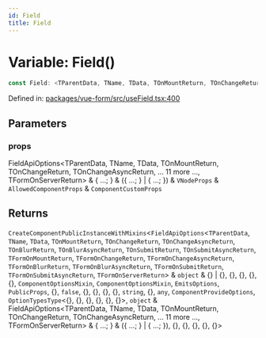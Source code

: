 ```yaml
---
id: Field
title: Field
---
```


<!-- DO NOT EDIT: this page is autogenerated from the type comments -->

# Variable: Field()

```ts
const Field: <TParentData, TName, TData, TOnMountReturn, TOnChangeReturn, TOnChangeAsyncReturn, TOnBlurReturn, TOnBlurAsyncReturn, TOnSubmitReturn, TOnSubmitAsyncReturn, TFormOnMountReturn, TFormOnChangeReturn, TFormOnChangeAsyncReturn, TFormOnBlurReturn, TFormOnBlurAsyncReturn, TFormOnSubmitReturn, TFormOnSubmitAsyncReturn, TFormOnServerReturn>(props) => CreateComponentPublicInstanceWithMixins<FieldApiOptions<TParentData, TName, TData, TOnMountReturn, TOnChangeReturn, TOnChangeAsyncReturn, TOnBlurReturn, TOnBlurAsyncReturn, TOnSubmitReturn, TOnSubmitAsyncReturn, TFormOnMountReturn, TFormOnChangeReturn, TFormOnChangeAsyncReturn, TFormOnBlurReturn, TFormOnBlurAsyncReturn, TFormOnSubmitReturn, TFormOnSubmitAsyncReturn, TFormOnServerReturn> & object & {} | {}, {}, {}, {}, {}, ComponentOptionsMixin, ComponentOptionsMixin, EmitsOptions, PublicProps, {}, false, {}, {}, {}, {}, string, {}, any, ComponentProvideOptions, OptionTypesType<{}, {}, {}, {}, {}, {}>, object & FieldApiOptions<TParentData, TName, TData, TOnMountReturn, TOnChangeReturn, TOnChangeAsyncReturn, ... 11 more ..., TFormOnServerReturn> & { ...; } & ({ ...; } | { ...; }), {}, {}, {}, {}, {}>;
```

Defined in: [packages/vue-form/src/useField.tsx:400](https://github.com/TanStack/form/blob/main/packages/vue-form/src/useField.tsx#L400)

## Parameters

### props

FieldApiOptions\<TParentData, TName, TData, TOnMountReturn, TOnChangeReturn, TOnChangeAsyncReturn, ... 11 more ..., TFormOnServerReturn\> & \{ ...; \} & (\{ ...; \} \| \{ ...; \}) & `VNodeProps` & `AllowedComponentProps` & `ComponentCustomProps`

## Returns

`CreateComponentPublicInstanceWithMixins`\<`FieldApiOptions`\<`TParentData`, `TName`, `TData`, `TOnMountReturn`, `TOnChangeReturn`, `TOnChangeAsyncReturn`, `TOnBlurReturn`, `TOnBlurAsyncReturn`, `TOnSubmitReturn`, `TOnSubmitAsyncReturn`, `TFormOnMountReturn`, `TFormOnChangeReturn`, `TFormOnChangeAsyncReturn`, `TFormOnBlurReturn`, `TFormOnBlurAsyncReturn`, `TFormOnSubmitReturn`, `TFormOnSubmitAsyncReturn`, `TFormOnServerReturn`\> & `object` & \{\} \| \{\}, \{\}, \{\}, \{\}, \{\}, `ComponentOptionsMixin`, `ComponentOptionsMixin`, `EmitsOptions`, `PublicProps`, \{\}, `false`, \{\}, \{\}, \{\}, \{\}, `string`, \{\}, `any`, `ComponentProvideOptions`, `OptionTypesType`\<\{\}, \{\}, \{\}, \{\}, \{\}, \{\}\>, `object` & FieldApiOptions\<TParentData, TName, TData, TOnMountReturn, TOnChangeReturn, TOnChangeAsyncReturn, ... 11 more ..., TFormOnServerReturn\> & \{ ...; \} & (\{ ...; \} \| \{ ...; \}), \{\}, \{\}, \{\}, \{\}, \{\}\>
